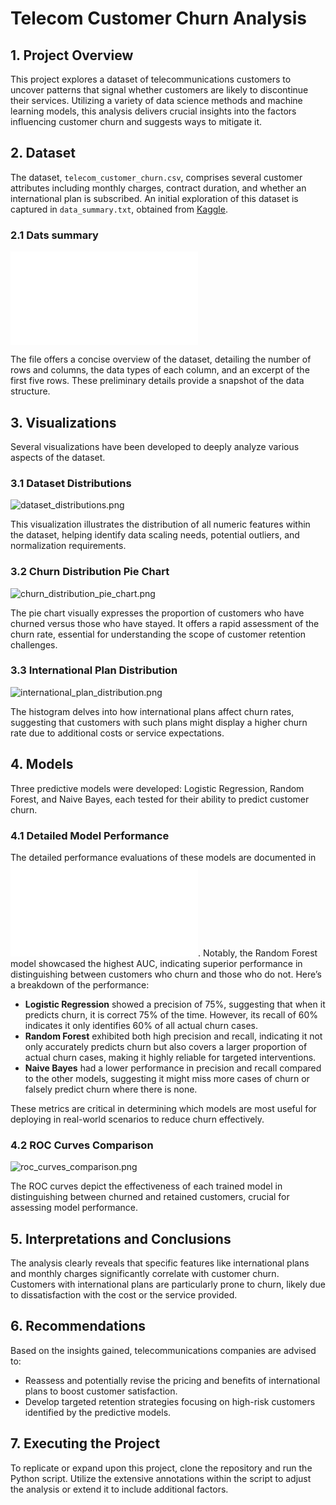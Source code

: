# Telecom Customer Churn Analysis

## 1. Project Overview
This project explores a dataset of telecommunications customers to uncover patterns that signal whether customers are likely to discontinue their services. Utilizing a variety of data science methods and machine learning models, this analysis delivers crucial insights into the factors influencing customer churn and suggests ways to mitigate it.

## 2. Dataset
The dataset, `telecom_customer_churn.csv`, comprises several customer attributes including monthly charges, contract duration, and whether an international plan is subscribed. An initial exploration of this dataset is captured in `data_summary.txt`, obtained from [Kaggle](https://www.kaggle.com/datasets/mnassrib/telecom-churn-datasets/data?select=churn-bigml-20.csv).

### 2.1 Dats summary

![data_summary.txt](./data_summary.txt)

The file offers a concise overview of the dataset, detailing the number of rows and columns, the data types of each column, and an excerpt of the first five rows. These preliminary details provide a snapshot of the data structure.

## 3. Visualizations
Several visualizations have been developed to deeply analyze various aspects of the dataset.

### 3.1 Dataset Distributions

![dataset_distributions.png](./dataset_distributions.png) 

This visualization illustrates the distribution of all numeric features within the dataset, helping identify data scaling needs, potential outliers, and normalization requirements.

### 3.2 Churn Distribution Pie Chart

 ![churn_distribution_pie_chart.png](./churn_distribution_pie_chart.png) 

The pie chart visually expresses the proportion of customers who have churned versus those who have stayed. It offers a rapid assessment of the churn rate, essential for understanding the scope of customer retention challenges.

### 3.3 International Plan Distribution

![international_plan_distribution.png](./international_plan_distribution.png) 

The histogram  delves into how international plans affect churn rates, suggesting that customers with such plans might display a higher churn rate due to additional costs or service expectations.


## 4. Models
Three predictive models were developed: Logistic Regression, Random Forest, and Naive Bayes, each tested for their ability to predict customer churn.

### 4.1 Detailed Model Performance
The detailed performance evaluations of these models are documented in ![Detailed Model Perfromance](./detailed_model_performance.txt). Notably, the Random Forest model showcased the highest AUC, indicating superior performance in distinguishing between customers who churn and those who do not. Here’s a breakdown of the performance:
- **Logistic Regression** showed a precision of 75%, suggesting that when it predicts churn, it is correct 75% of the time. However, its recall of 60% indicates it only identifies 60% of all actual churn cases.
- **Random Forest** exhibited both high precision and recall, indicating it not only accurately predicts churn but also covers a larger proportion of actual churn cases, making it highly reliable for targeted interventions.
- **Naive Bayes** had a lower performance in precision and recall compared to the other models, suggesting it might miss more cases of churn or falsely predict churn where there is none.

These metrics are critical in determining which models are most useful for deploying in real-world scenarios to reduce churn effectively.

### 4.2 ROC Curves Comparison

 ![roc_curves_comparison.png](./roc_curves_comparison.png) 

The ROC curves depict the effectiveness of each trained model in distinguishing between churned and retained customers, crucial for assessing model performance.

## 5. Interpretations and Conclusions
The analysis clearly reveals that specific features like international plans and monthly charges significantly correlate with customer churn. Customers with international plans are particularly prone to churn, likely due to dissatisfaction with the cost or the service provided. 

## 6. Recommendations
Based on the insights gained, telecommunications companies are advised to:
- Reassess and potentially revise the pricing and benefits of international plans to boost customer satisfaction.
- Develop targeted retention strategies focusing on high-risk customers identified by the predictive models.

## 7. Executing the Project
To replicate or expand upon this project, clone the repository and run the Python script. Utilize the extensive annotations within the script to adjust the analysis or extend it to include additional factors.
